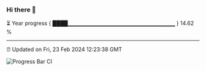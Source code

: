 ### Hi there 👋

⏳ Year progress { ████▁▁▁▁▁▁▁▁▁▁▁▁▁▁▁▁▁▁▁▁▁▁▁▁▁▁ } 14.62 %

---

⏰ Updated on Fri, 23 Feb 2024 12:23:38 GMT

![Progress Bar CI](https://github.com/liununu/liununu/workflows/Progress%20Bar%20CI/badge.svg)
